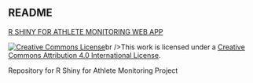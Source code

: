 ## README

[R SHINY FOR ATHLETE MONITORING WEB APP](https://dpomperformance.shinyapps.io/RWalkthrough/)

<a rel="license" href="http://creativecommons.org/licenses/by/4.0/"><img
alt="Creative Commons License" style="border-width:0"
src="https://i.creativecommons.org/l/by/4.0/88x31.png" /></a>br />This work is
licensed under a <a rel="license"
href="http://creativecommons.org/license/by/4.0">Creative Commons Attribution
4.0 International License</a>.


Repository for R Shiny for Athlete Monitoring Project